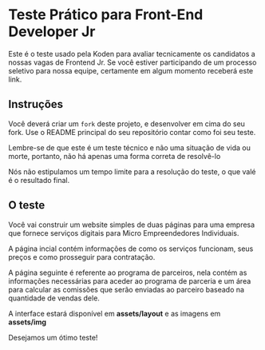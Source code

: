 # Teste Prático para Front-End Developer Jr

Este é o teste usado pela Koden para avaliar tecnicamente os candidatos a nossas vagas de Frontend Jr. Se você estiver participando de um processo seletivo para nossa equipe, certamente em algum momento receberá este link.

## Instruções

Você deverá criar um `fork` deste projeto, e desenvolver em cima do seu fork. Use o README principal do seu repositório contar como foi seu teste.

Lembre-se de que este é um teste técnico e não uma situação de vida ou morte, portanto, não há apenas uma forma correta de resolvê-lo

Nós não estipulamos um tempo limite para a resolução do teste, o que valé é o resultado final.

## O teste

Você vai construir um website simples de duas páginas para uma empresa que fornece serviços digitais para Micro Empreendedores Individuais.

A página incial contém informações de como os serviços funcionam, seus preços e como prosseguir para contratação.

A página seguinte é referente ao programa de parceiros, nela contém as informações necessárias para aceder ao programa de parceria e um área para calcular as comissões que serão enviadas ao parceiro baseado na quantidade de vendas dele.

A interface estará disponível em **assets/layout** e as imagens em **assets/img**

Desejamos um ótimo teste!